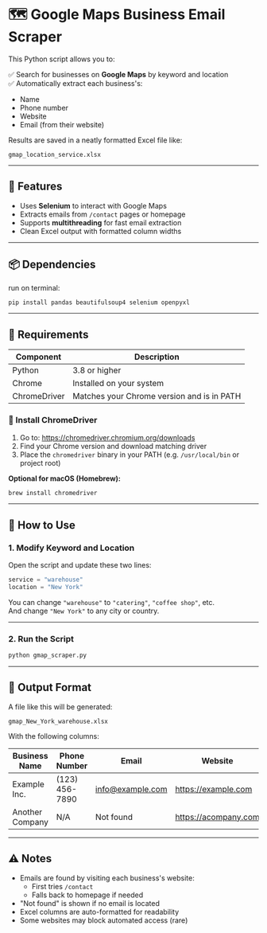 # 🗺️ Google Maps Business Email Scraper

This Python script allows you to:

✅ Search for businesses on **Google Maps** by keyword and location  
✅ Automatically extract each business's:
- Name
- Phone number
- Website
- Email (from their website)

Results are saved in a neatly formatted Excel file like:

```
gmap_location_service.xlsx
```

---

## 🔧 Features

- Uses **Selenium** to interact with Google Maps
- Extracts emails from `/contact` pages or homepage
- Supports **multithreading** for fast email extraction
- Clean Excel output with formatted column widths

---

## 📦 Dependencies

run on terminal:

```bash
pip install pandas beautifulsoup4 selenium openpyxl
```

---

## 🧱 Requirements

| Component     | Description                                |
|---------------|--------------------------------------------|
| Python        | 3.8 or higher                              |
| Chrome        | Installed on your system                   |
| ChromeDriver  | Matches your Chrome version and is in PATH |

### 🧰 Install ChromeDriver

1. Go to: https://chromedriver.chromium.org/downloads  
2. Find your Chrome version and download matching driver  
3. Place the `chromedriver` binary in your PATH (e.g. `/usr/local/bin` or project root)

**Optional for macOS (Homebrew):**

```bash
brew install chromedriver
```

---

## 🚀 How to Use

### 1. Modify Keyword and Location

Open the script and update these two lines:

```python
service = "warehouse"
location = "New York"
```

You can change `"warehouse"` to `"catering"`, `"coffee shop"`, etc.  
And change `"New York"` to any city or country.

---

### 2. Run the Script

```bash
python gmap_scraper.py
```

---

## 📁 Output Format

A file like this will be generated:

```
gmap_New_York_warehouse.xlsx
```

With the following columns:

| Business Name     | Phone Number     | Email            | Website                |
|-------------------|------------------|------------------|------------------------|
| Example Inc.      | (123) 456-7890   | info@example.com | https://example.com    |
| Another Company   | N/A              | Not found        | https://acompany.com   |

---

## ⚠️ Notes

- Emails are found by visiting each business's website:
  - First tries `/contact`
  - Falls back to homepage if needed
- "Not found" is shown if no email is located
- Excel columns are auto-formatted for readability
- Some websites may block automated access (rare)
